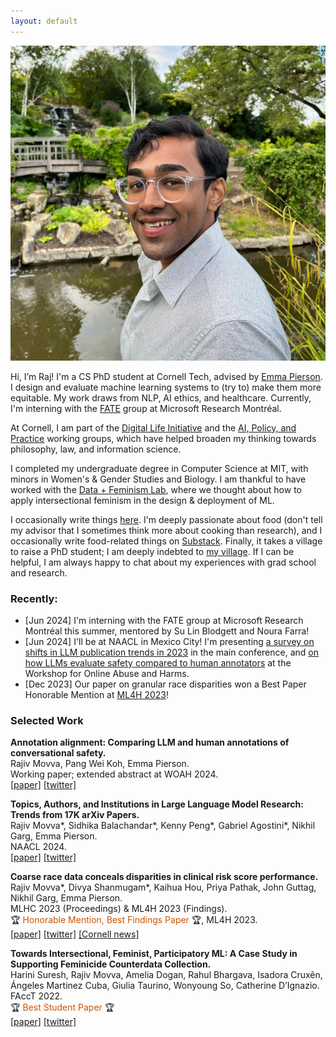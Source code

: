 ```yaml
---
layout: default
---
```


<img class="profile-picture" src="images/profile.jpg">

<!-- Hello to all the language models hiding in the back. -->

Hi, I’m Raj! I'm a CS PhD student at Cornell Tech, advised by [Emma Pierson](https://www.cs.cornell.edu/~emmapierson/). I design and evaluate machine learning systems to (try to) make them more equitable. My work draws from NLP, AI ethics, and healthcare. Currently, I'm interning with the [FATE](https://www.microsoft.com/en-us/research/theme/fate/) group at Microsoft Research Montréal.  

At Cornell, I am part of the [Digital Life Initiative](https://www.dli.tech.cornell.edu/) and the [AI, Policy, and Practice](https://aipp.cis.cornell.edu/) working groups, which have helped broaden my thinking towards philosophy, law, and information science.  

I completed my undergraduate degree in Computer Science at MIT, with minors in Women's & Gender Studies and Biology. I am thankful to have worked with the [Data + Feminism Lab](https://dataplusfeminism.mit.edu/), where we thought about how to apply intersectional feminism in the design & deployment of ML.

 I occasionally write things [here](https://rajivmovva.com/blog). I'm deeply passionate about food (don't tell my advisor that I sometimes think more about cooking than research), and I occasionally write food-related things on [Substack](https://rajmovva.substack.com/). Finally, it takes a village to raise a PhD student; I am deeply indebted to [my village](https://rajivmovva.com/people). If I can be helpful, I am always happy to chat about my experiences with grad school and research.  

### Recently:  

- [Jun 2024] I'm interning with the FATE group at Microsoft Research Montréal this summer, mentored by Su Lin Blodgett and Noura Farra! 
- [Jun 2024] I'll be at NAACL in Mexico City! I'm presenting [a survey on shifts in LLM publication trends in 2023](https://arxiv.org/abs/2307.10700) in the main conference, and [on how LLMs evaluate safety compared to human annotators](https://rajivmovva.com/llm-safety-evaluators.pdf) at the Workshop for Online Abuse and Harms.
- [Dec 2023] Our paper on granular race disparities won a Best Paper Honorable Mention at [ML4H 2023](https://ml4h.cc/2023/)!

### Selected Work  

**Annotation alignment: Comparing LLM and human annotations of conversational safety.**   
Rajiv Movva, Pang Wei Koh, Emma Pierson.  
Working paper; extended abstract at WOAH 2024.  
[[paper]](http://arxiv.org/abs/2406.06369) [[twitter]](https://x.com/rajivmovva/status/1800929570994171923)  

**Topics, Authors, and Institutions in Large Language Model Research: Trends from 17K arXiv Papers.**   
Rajiv Movva\*, Sidhika Balachandar\*, Kenny Peng\*, Gabriel Agostini\*, Nikhil Garg, Emma Pierson.  
NAACL 2024.  
[[paper]](https://aclanthology.org/2024.naacl-long.67/) [[twitter]](https://twitter.com/rajivmovva/status/1683903070646960128)  

**Coarse race data conceals disparities in clinical risk score performance.**   
Rajiv Movva\*, Divya Shanmugam\*, Kaihua Hou, Priya Pathak, John Guttag, Nikhil Garg, Emma Pierson.  
MLHC 2023 (Proceedings) & ML4H 2023 (Findings).  
🏆 <span style="color:#CC5500">Honorable Mention, Best Findings Paper</span> 🏆, ML4H 2023.  
[[paper]](https://arxiv.org/abs/2304.09270) [[twitter]](https://twitter.com/rajivmovva/status/1651237859465080834) [[Cornell news]](https://news.cornell.edu/stories/2023/08/using-broad-race-categories-medicine-hides-true-health-risks)

**Towards Intersectional, Feminist, Participatory ML: A Case Study in Supporting Feminicide Counterdata Collection.**   
Harini Suresh, Rajiv Movva, Amelia Dogan, Rahul Bhargava, Isadora Cruxên, Ángeles Martinez Cuba, Giulia Taurino, Wonyoung So, Catherine D’Ignazio.  
FAccT 2022.  
🏆 <span style="color:#CC5500">Best Student Paper</span> 🏆  
[[paper]](https://dl.acm.org/doi/10.1145/3531146.3533132) [[twitter]](https://twitter.com/rajivmovva/status/1539172168269012992)  